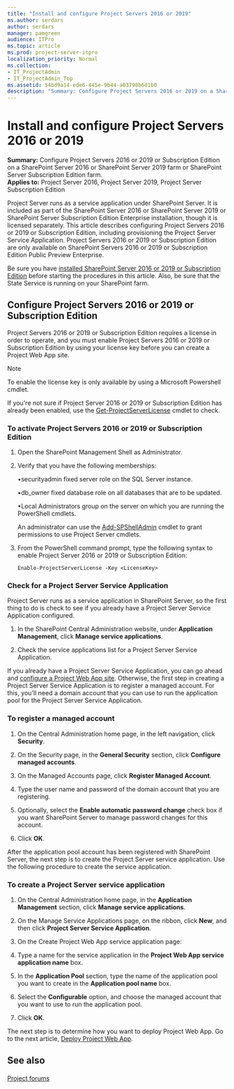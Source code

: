 ```yaml
---
title: "Install and configure Project Servers 2016 or 2019"
ms.author: serdars
author: serdars
manager: pamgreen
audience: ITPro
ms.topic: article
ms.prod: project-server-itpro
localization_priority: Normal
ms.collection:
- IT_ProjectAdmin
- IT_ProjectAdmin_Top
ms.assetid: 54bd9a14-ede6-445e-9b44-a03798b6d1b0
description: "Summary: Configure Project Servers 2016 or 2019 on a SharePoint Server farm."
---
```


# Install and configure Project Servers 2016 or 2019
 
 **Summary:** Configure Project Servers 2016 or 2019 or Subscription Edition on a SharePoint Server 2016 or SharePoint Server 2019 farm or SharePoint Server Subscription Edition farm.<br/>
**Applies to:** Project Server 2016, Project Server 2019, Project Server Subscription Edition
  
Project Server runs as a service application under SharePoint Server. It is included as part of the SharePoint Server 2016 or SharePoint Server 2019 or SharePoint Server Subscription Edition Enterprise installation, though it is licensed separately. This article describes configuring Project Servers 2016 or 2019 or Subscription Edition, including provisioning the Project Server Service Application. Project Servers 2016 or 2019 or Subscription Edition are only available on SharePoint Servers 2016 or 2019 or Subscription Edition Public Preview Enterprise.
  
Be sure you have [installed SharePoint Server 2016 or 2019 or Subscription Edition](/sharepoint/install/install-for-sharepoint-server-2016) before starting the procedures in this article. Also, be sure that the State Service is running on your SharePoint farm.
  
## Configure Project Servers 2016 or 2019 or Subscription Edition

Project Servers 2016 or 2019 or Subscription Edition requires a license in order to operate, and you must enable Project Servers 2016 or 2019 or Subscription Edition by using your license key before you can create a Project Web App site.

> [!NOTE]
> To enable the license key is only available by using a Microsoft Powershell cmdlet. 
  
If you're not sure if Project Server 2016 or 2019 or Subscription Edition has already been enabled, use the [Get-ProjectServerLicense](/powershell/module/sharepoint-server/get-projectserverlicense?view=sharepoint-ps) cmdlet to check.
  
### To activate Project Servers 2016 or 2019 or Subscription Edition

1. Open the SharePoint Management Shell as Administrator.

2. Verify that you have the following memberships:

    •securityadmin fixed server role on the SQL Server instance.
    
    •db_owner fixed database role on all databases that are to be updated.
    
    •Local Administrators group on the server on which you are running the PowerShell cmdlets.

    An administrator can use the [Add-SPShellAdmin](/powershell/module/sharepoint-server/Add-SPShellAdmin?view=sharepoint-ps) cmdlet to grant permissions to use Project Server cmdlets. 


    
3. From the PowerShell command prompt, type the following syntax to enable Project Server 2016 or 2019 or Subscription Edition:
    
   ```
   Enable-ProjectServerLicense -Key <LicenseKey>
   ```

### Check for a Project Server Service Application

Project Server runs as a service application in SharePoint Server, so the first thing to do is check to see if you already have a Project Server Service Application configured.

1. In the SharePoint Central Administration website, under **Application Management**, click **Manage service applications**.
    
2. Check the service applications list for a Project Server Service Application.
    
If you already have a Project Server Service Application, you can go ahead and [configure a Project Web App site](deploy-project-web-app.md). Otherwise, the first step in creating a Project Server Service Application is to register a managed account. For this, you'll need a domain account that you can use to run the application pool for the Project Server Service Application.
  
### To register a managed account

1. On the Central Administration home page, in the left navigation, click **Security**.
    
2. On the Security page, in the **General Security** section, click **Configure managed accounts**.
    
3. On the Managed Accounts page, click **Register Managed Account**.
    
4. Type the user name and password of the domain account that you are registering.
    
5. Optionally, select the **Enable automatic password change** check box if you want SharePoint Server to manage password changes for this account.
    
6. Click **OK**.
    
After the application pool account has been registered with SharePoint Server, the next step is to create the Project Server service application. Use the following procedure to create the service application.
  
### To create a Project Server service application

1. On the Central Administration home page, in the **Application Management** section, click **Manage service applications**.
    
2. On the Manage Service Applications page, on the ribbon, click **New**, and then click **Project Server Service Application**.
    
3. On the Create Project Web App service application page:
    
1. Type a name for the service application in the **Project Web App service application name** box.
    
2. In the **Application Pool** section, type the name of the application pool you want to create in the **Application pool name** box.
    
3. Select the **Configurable** option, and choose the managed account that you want to use to run the application pool.
    
4. Click **OK**.
    
The next step is to determine how you want to deploy Project Web App. Go to the next article, [Deploy Project Web App](deploy-project-web-app.md).
  
## See also

#### 

[Project forums](https://social.technet.microsoft.com/Forums/en-US/category/project)